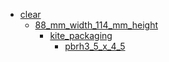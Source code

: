 * [clear](clear)
  * [88_mm_width_114_mm_height](clear/88_mm_width_114_mm_height)
    * [kite_packaging](clear/88_mm_width_114_mm_height/kite_packaging)
      * [pbrh3_5_x_4_5](clear/88_mm_width_114_mm_height/kite_packaging/pbrh3_5_x_4_5)
